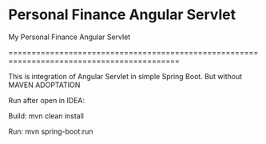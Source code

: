 # Personal Finance Angular Servlet

My Personal Finance Angular Servlet

===========================================================================================

This is integration of Angular Servlet in simple Spring Boot. But without MAVEN ADOPTATION

Run after open in IDEA:



Build: mvn clean install

Run: mvn spring-boot:run



